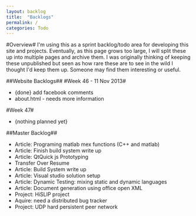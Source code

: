 ```yaml
---
layout: backlog
title:  "Backlogs"
permalink: /
categories: Todo
---
```

#Overview#
I'm using this as a sprint backlog/todo area for developing this site and projects. 
Eventually, as this page grows too large, I will split these up into multiple pages 
and archive them. I was originally thinking of keeping these unpublished but seen 
as how rare these are to see in the wild I thought I'd keep them up. Someone may find
them interesting or useful.

##Website Backlogs##
#Week 46 - 11 Nov 2013#

- {done} add facebook comments
- about.html - needs more information 

#Week 47#

- {nothing planned yet}

##Master Backlog##

- Article: Programing matlab mex functions (C++ and matlab)
- Article: Finish build system write up
- Article: QtQuick js Prototyping
- Transfer Over Resume
- Article: Build System write up
- Article: Visual studio solution setup
- Article: Dynamic Testing: mixing static and dynamic languages
- Article: Document generation using office open XML
- Project: HiSLIP project
- Aquire:  need a distributed bug tracker
- Project: UDP hard persistent peer network

